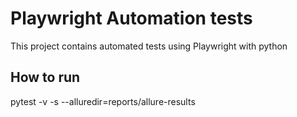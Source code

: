 # Playwright Automation tests

This project contains automated tests using Playwright with python

## How to run

pytest -v -s --alluredir=reports/allure-results